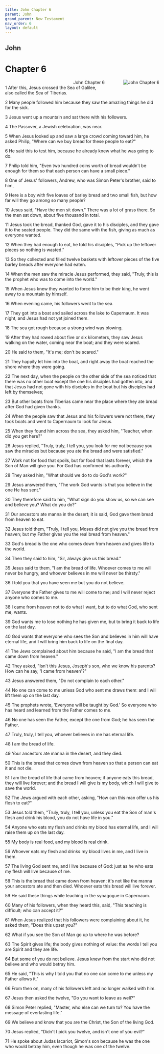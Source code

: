 ```yaml
---
title: John Chapter 6
parent: John
grand_parent: New Testament
nav_order: 6
layout: default
---
```


## John

# Chapter 6

<div style="clear: both; text-align: right;">
    <img src="/assets/Image/John/500/6.jpg" alt="John Chapter 6" class="chapter-image" style="max-width: 100%; height: auto; float: right; margin: 0 0 10px 10px; padding-left: 10%;">
    <figcaption style="font-size: 14px;">John Chapter 6</figcaption>
</div>
1 After this, Jesus crossed the Sea of Galilee, also called the Sea of Tiberias.

2 Many people followed him because they saw the amazing things he did for the sick.

3 Jesus went up a mountain and sat there with his followers.

4 The Passover, a Jewish celebration, was near.

5 When Jesus looked up and saw a large crowd coming toward him, he asked Philip, "Where can we buy bread for these people to eat?"

6 He said this to test him, because he already knew what he was going to do.

7 Philip told him, "Even two hundred coins worth of bread wouldn't be enough for them so that each person can have a small piece."

8 One of Jesus' followers, Andrew, who was Simon Peter's brother, said to him,

9 Here is a boy with five loaves of barley bread and two small fish, but how far will they go among so many people?

10 Jesus said, "Have the men sit down." There was a lot of grass there. So the men sat down, about five thousand in total.

11 Jesus took the bread, thanked God, gave it to his disciples, and they gave it to the seated people. They did the same with the fish, giving as much as everyone wanted.

12 When they had enough to eat, he told his disciples, "Pick up the leftover pieces so nothing is wasted."

13 So they collected and filled twelve baskets with leftover pieces of the five barley breads after everyone had eaten.

14 When the men saw the miracle Jesus performed, they said, "Truly, this is the prophet who was to come into the world."

15 When Jesus knew they wanted to force him to be their king, he went away to a mountain by himself.

16 When evening came, his followers went to the sea.

17 They got into a boat and sailed across the lake to Capernaum. It was night, and Jesus had not yet joined them.

18 The sea got rough because a strong wind was blowing.

19 After they had rowed about five or six kilometers, they saw Jesus walking on the water, coming near the boat; and they were scared.

20 He said to them, "It's me; don't be scared."

21 They happily let him into the boat, and right away the boat reached the shore where they were going.

22 The next day, when the people on the other side of the sea noticed that there was no other boat except the one his disciples had gotten into, and that Jesus had not gone with his disciples in the boat but his disciples had left by themselves;

23 But other boats from Tiberias came near the place where they ate bread after God had given thanks.

24 When the people saw that Jesus and his followers were not there, they took boats and went to Capernaum to look for Jesus.

25 When they found him across the sea, they asked him, "Teacher, when did you get here?"

26 Jesus replied, "Truly, truly, I tell you, you look for me not because you saw the miracles but because you ate the bread and were satisfied."

27 Work not for food that spoils, but for food that lasts forever, which the Son of Man will give you. For God has confirmed his authority.

28 They asked him, "What should we do to do God's work?"

29 Jesus answered them, "The work God wants is that you believe in the one He has sent."

30 They therefore said to him, "What sign do you show us, so we can see and believe you? What do you do?"

31 Our ancestors ate manna in the desert; it is said, God gave them bread from heaven to eat.

32 Jesus told them, "Truly, I tell you, Moses did not give you the bread from heaven; but my Father gives you the real bread from heaven."

33 God's bread is the one who comes down from heaven and gives life to the world.

34 Then they said to him, "Sir, always give us this bread."

35 Jesus said to them, "I am the bread of life. Whoever comes to me will never be hungry, and whoever believes in me will never be thirsty."

36 I told you that you have seen me but you do not believe.

37 Everyone the Father gives to me will come to me; and I will never reject anyone who comes to me.

38 I came from heaven not to do what I want, but to do what God, who sent me, wants.

39 God wants me to lose nothing he has given me, but to bring it back to life on the last day.

40 God wants that everyone who sees the Son and believes in him will have eternal life, and I will bring him back to life on the final day.

41 The Jews complained about him because he said, "I am the bread that came down from heaven."

42 They asked, "Isn't this Jesus, Joseph's son, who we know his parents? How can he say, 'I came from heaven'?"

43 Jesus answered them, "Do not complain to each other."

44 No one can come to me unless God who sent me draws them: and I will lift them up on the last day.

45 The prophets wrote, 'Everyone will be taught by God.' So everyone who has heard and learned from the Father comes to me.

46 No one has seen the Father, except the one from God; he has seen the Father.

47 Truly, truly, I tell you, whoever believes in me has eternal life.

48 I am the bread of life.

49 Your ancestors ate manna in the desert, and they died.

50 This is the bread that comes down from heaven so that a person can eat it and not die.

51 I am the bread of life that came from heaven; if anyone eats this bread, they will live forever; and the bread I will give is my body, which I will give to save the world.

52 The Jews argued with each other, asking, "How can this man offer us his flesh to eat?"

53 Jesus told them, "Truly, truly, I tell you, unless you eat the Son of man's flesh and drink his blood, you do not have life in you."

54 Anyone who eats my flesh and drinks my blood has eternal life, and I will raise them up on the last day.

55 My body is real food, and my blood is real drink.

56 Whoever eats my flesh and drinks my blood lives in me, and I live in them.

57 The living God sent me, and I live because of God: just as he who eats my flesh will live because of me.

58 This is the bread that came down from heaven; it's not like the manna your ancestors ate and then died. Whoever eats this bread will live forever.

59 He said these things while teaching in the synagogue in Capernaum.

60 Many of his followers, when they heard this, said, "This teaching is difficult; who can accept it?"

61 When Jesus realized that his followers were complaining about it, he asked them, "Does this upset you?"

62 What if you see the Son of Man go up to where he was before?

63 The Spirit gives life; the body gives nothing of value: the words I tell you are Spirit and they are life.

64 But some of you do not believe. Jesus knew from the start who did not believe and who would betray him.

65 He said, "This is why I told you that no one can come to me unless my Father allows it."

66 From then on, many of his followers left and no longer walked with him.

67 Jesus then asked the twelve, "Do you want to leave as well?"

68 Simon Peter replied, "Master, who else can we turn to? You have the message of everlasting life."

69 We believe and know that you are the Christ, the Son of the living God.

70 Jesus replied, "Didn't I pick you twelve, and isn't one of you evil?"

71 He spoke about Judas Iscariot, Simon's son because he was the one who would betray him, even though he was one of the twelve.


